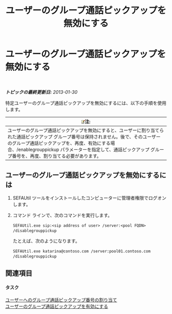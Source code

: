 ﻿---
title: ユーザーのグループ通話ピックアップを無効にする
TOCTitle: ユーザーのグループ通話ピックアップを無効にする
ms:assetid: 91b06f9e-2840-45a2-bbb3-6a29179b9a9f
ms:mtpsurl: https://technet.microsoft.com/ja-jp/library/JJ945638(v=OCS.15)
ms:contentKeyID: 52056642
ms.date: 05/19/2016
mtps_version: v=OCS.15
ms.translationtype: HT
---

# ユーザーのグループ通話ピックアップを無効にする

 

_**トピックの最終更新日:** 2013-01-30_

特定ユーザーのグループ通話ピックアップを無効にするには、以下の手順を使用します。

<table>
<thead>
<tr class="header">
<th><img src="images/Gg412781.note(OCS.15).gif" title="note" alt="note" />注:</th>
</tr>
</thead>
<tbody>
<tr class="odd">
<td>ユーザーのグループ通話ピックアップを無効にすると、ユーザーに割り当てられた通話ピックアップ グループ番号は保持されません。後で、そのユーザーのグループ通話ピックアップを、再度、有効にする場合、/enablegrouppickup パラメーターを指定して、通話ピックアップ グループ番号を、再度、割り当てる必要があります。</td>
</tr>
</tbody>
</table>


## ユーザーのグループ通話ピックアップを無効にするには

1.  SEFAUtil ツールをインストールしたコンピューターに管理者権限でログオンします。

2.  コマンド ラインで、次のコマンドを実行します。
    
        SEFAUtil.exe sip:<sip address of user> /server:<pool FQDN> /disablegrouppickup
    
    たとえば、次のようになります。
    
        SEFAUtil.exe katarina@contoso.com /server:pool01.contoso.com /disablegrouppickup

## 関連項目

#### タスク

[ユーザーへのグループ通話ピックアップ番号の割り当て](lync-server-2013-assign-group-call-pickup-numbers-to-users.md)  
[ユーザーのグループ通話ピックアップを有効にする](lync-server-2013-enable-group-call-pickup-for-users.md)

